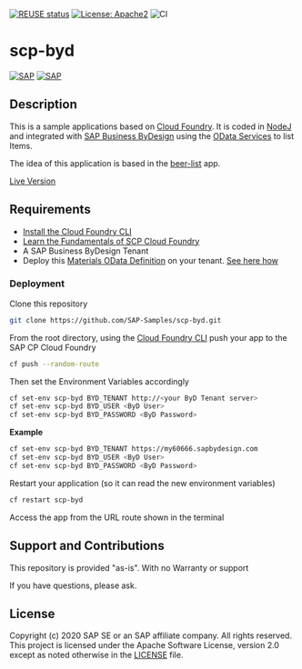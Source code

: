 [![REUSE status](https://api.reuse.software/badge/github.com/SAP-samples/scp-byd)](https://api.reuse.software/info/github.com/SAP-samples/scp-byd)
[![License: Apache2](https://img.shields.io/badge/License-Apache2-green.svg)](https://opensource.org/licenses/Apache-2.0)
![CI](https://github.com/SAP-Samples/scp-byd/workflows/CI/badge.svg)
# scp-byd
[![SAP](https://i.imgur.com/kkQTp3m.png)](https://cloudplatform.sap.com)
[![SAP](https://i.imgur.com/zNslwny.png)](https://cloudplatform.sap.com)

## Description
This is a sample applications based on [Cloud Foundry](https://www.cloudfoundry.org/). It is coded in [NodeJ](https://nodejs.org/en/) and integrated with [SAP Business ByDesign](https://www.sap.com/uk/products/business-bydesign.html) using the [OData Services](https://odata.org) to list Items. 

The idea of this application is based in the [beer-list](https://github.com/mariantalla/beer-list) app.

[Live Version](https://scp-byd.cfapps.eu10.hana.ondemand.com/)

## Requirements
*  [Install the Cloud Foundry CLI](https://developers.sap.com/tutorials/cp-cf-download-cli.html)
*  [Learn the Fundamentals of SCP Cloud Foundry](https://developers.sap.com/tutorials/cp-cf-fundamentals.html)
* A SAP Business ByDesign Tenant 
* Deploy this [Materials OData Definition](https://github.com/SAP-samples/sapbydesign-api-samples/blob/master/Custom%20OData%20Services/vmumaterial.xml) on your tenant. [See here how](https://www.youtube.com/watch?v=z6mF_1hFths)

### Deployment
Clone this repository
```sh
git clone https://github.com/SAP-Samples/scp-byd.git
```
From the root directory, using the [Cloud Foundry CLI](https://docs.cloudfoundry.org/cf-cli/install-go-cli.html) push your app to the SAP CP Cloud Foundry
```sh
cf push --random-route
```
Then set the Environment Variables accordingly
```sh
cf set-env scp-byd BYD_TENANT http://<your ByD Tenant server>
cf set-env scp-byd BYD_USER <ByD User>
cf set-env scp-byd BYD_PASSWORD <ByD Password>
```
**Example**
```sh
cf set-env scp-byd BYD_TENANT https://my60666.sapbydesign.com
cf set-env scp-byd BYD_USER <ByD User>
cf set-env scp-byd BYD_PASSWORD <ByD Password>
```

Restart your application (so it can read the new environment variables)
```sh
cf restart scp-byd
```

Access the app from the URL route shown in the terminal

## Support and Contributions  
This repository is provided "as-is". With no Warranty or support

If you have questions, please ask.

## License
Copyright (c) 2020 SAP SE or an SAP affiliate company. All rights reserved. This project is licensed under the Apache Software License, version 2.0 except as noted otherwise in the [LICENSE](LICENSES/Apache-2.0.txt) file.

